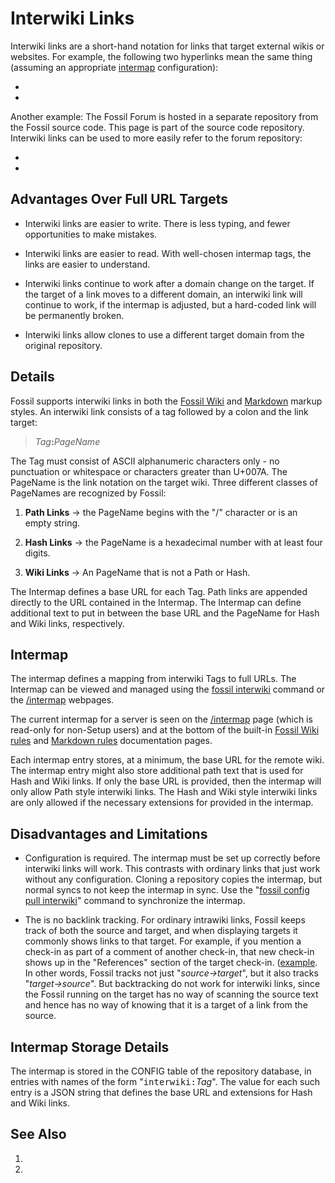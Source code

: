 # Interwiki Links

Interwiki links are a short-hand notation for links that target
external wikis or websites.  For example, the following two
hyperlinks mean the same thing (assuming an appropriate [intermap](#intermap)
configuration):

  * [](wikipedia:MediaWiki#Interwiki_links)
  * [](https://en.wikipedia.org/wiki/MediaWiki#Interwiki_links)

Another example:  The Fossil Forum is hosted in a separate repository
from the Fossil source code.  This page is part of the
source code repository.  Interwiki links can be used to more easily
refer to the forum repository:

  * [](forum:d5508c3bf44c6393df09c)
  * [](https://fossil-scm.org/forum/info/d5508c3bf44c6393df09c)

## Advantages Over Full URL Targets

  *  Interwiki links are easier to write.  There is less typing,
     and fewer opportunities to make mistakes.

  *  Interwiki links are easier to read.  With well-chosen
     intermap tags, the links are easier to understand.

  *  Interwiki links continue to work after a domain change on the
     target.  If the target of a link moves to a different domain,
     an interwiki link will continue to work, if the intermap is adjusted,
     but a hard-coded link will be permanently broken.

  *  Interwiki links allow clones to use a different target domain from the
     original repository.

## Details

Fossil supports interwiki links in both the 
[Fossil Wiki](/wiki_rules) and [Markdown](/md_rules) markup
styles. An interwiki link consists of a tag followed by a colon
and the link target:

> <i>Tag</i><b>:</b><i>PageName</i>

The Tag must consist of ASCII alphanumeric characters only - no
punctuation or whitespace or characters greater than U+007A.
The PageName is the link notation on the target wiki.
Three different classes of PageNames are recognized by Fossil:

  1.  <b>Path Links</b> &rarr; the PageName begins with the "/" character
      or is an empty string.

  2.  <b>Hash Links</b> &rarr; the PageName is a hexadecimal number with
      at least four digits.

  3.  <b>Wiki Links</b> &rarr; An PageName that is not a Path or Hash.

The Intermap defines a base URL for each Tag.  Path links are appended
directly to the URL contained in the Intermap.  The Intermap can define
additional text to put in between the base URL and the PageName for
Hash and Wiki links, respectively.

<a id="intermap"></a>
## Intermap

The intermap defines a mapping from interwiki Tags to full URLs.  The
Intermap can be viewed and managed using the [fossil interwiki][iwiki]
command or the [/intermap][imap] webpages.  

[iwiki]: /help?cmd=interwiki
[imap]: /intermap

The current intermap for a server is seen on the [/intermap][imap] page
(which is read-only for non-Setup users) and at the bottom of the built-in
[Fossil Wiki rules](/wiki_rules) and [Markdown rules](/md_rules)
documentation pages.

Each intermap entry stores, at a minimum, the base URL for the remote
wiki.  The intermap entry might also store additional path text that
is used for Hash and Wiki links.  If only the base URL is provided,
then the intermap will only allow Path style interwiki links.  The
Hash and Wiki style interwiki links are only allowed if the necessary
extensions for provided in the intermap.


## Disadvantages and Limitations

  *  Configuration is required.  The intermap must be set up correctly
     before interwiki links will work.  This contrasts with ordinary
     links that just work without any configuration.  Cloning a repository
     copies the intermap, but normal syncs to not keep the intermap in
     sync.  Use the "[fossil config pull interwiki][fcfg]" command to
     synchronize the intermap.

  *  The is no backlink tracking.  For ordinary intrawiki links, Fossil keeps
     track of both the source and target, and when displaying targets it
     commonly shows links to that target.  For example, if you mention a
     check-in as part of a comment of another check-in, that new check-in
     shows up in the "References" section of the target check-in.
     ([example](31af805348690958).  In other words, Fossil tracks not just
     "_source&rarr;target_", but it also tracks "_target&rarr;source_".
     But backtracking do not work for interwiki links, since the Fossil
     running on the target has no way of scanning the source text and
     hence has no way of knowing that it is a target of a link from the source.

[fcfg]: /help?cmd=config

## Intermap Storage Details

The intermap is stored in the CONFIG table of the repository database,
in entries with names of the form "<tt>interwiki:</tt><i>Tag</i>".  The
value for each such entry is a JSON string that defines the base URL
and extensions for Hash and Wiki links.

## See Also

  1. [](https://www.mediawiki.org/wiki/Manual:Interwiki)
  2. [](https://duckduckgo.com/?q=interwiki+links&ia=web)
